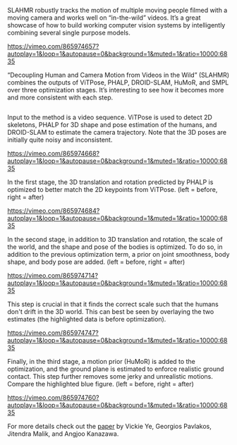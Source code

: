 <!--[metadata]
title = "Decoupling human and camera motion from videos in the wild"
source = "https://github.com/rerun-io/slahmr"
tags = ["3D", "SLAM", "Keypoint detection", "Mesh", "Time series", "Paper walkthrough"]
thumbnail = "https://static.rerun.io/decoupling-human/2f1c7f027668a6fb15865c51197d2ea98b5725a6/480w.png"
thumbnail_dimensions = [480, 480]
-->


SLAHMR robustly tracks the motion of multiple moving people filmed with a moving camera and works well on “in-the-wild” videos. It’s a great showcase of how to build working computer vision systems by intelligently combining several single purpose models.

https://vimeo.com/865974657?autoplay=1&loop=1&autopause=0&background=1&muted=1&ratio=10000:6835

“Decoupling Human and Camera Motion from Videos in the Wild” (SLAHMR) combines the outputs of ViTPose, PHALP, DROID-SLAM, HuMoR, and SMPL over three optimization stages. It’s interesting to see how it becomes more and more consistent with each step.

<picture>
  <source media="(max-width: 480px)" srcset="https://static.rerun.io/slahmr_overview/9e19834b2054b109d5093c1e5ffa0e7348ef3899/480w.png">
  <source media="(max-width: 768px)" srcset="https://static.rerun.io/slahmr_overview/9e19834b2054b109d5093c1e5ffa0e7348ef3899/768w.png">
  <source media="(max-width: 1024px)" srcset="https://static.rerun.io/slahmr_overview/9e19834b2054b109d5093c1e5ffa0e7348ef3899/1024w.png">
  <source media="(max-width: 1200px)" srcset="https://static.rerun.io/slahmr_overview/9e19834b2054b109d5093c1e5ffa0e7348ef3899/1200w.png">
  <img src="https://static.rerun.io/slahmr_overview/9e19834b2054b109d5093c1e5ffa0e7348ef3899/full.png" alt="">
</picture>

Input to the method is a video sequence. ViTPose is used to detect 2D skeletons, PHALP for 3D shape and pose estimation of the humans, and DROID-SLAM to estimate the camera trajectory. Note that the 3D poses are initially quite noisy and inconsistent.

https://vimeo.com/865974668?autoplay=1&loop=1&autopause=0&background=1&muted=1&ratio=10000:6835

In the first stage, the 3D translation and rotation predicted by PHALP is optimized to better match the 2D keypoints from ViTPose. (left = before, right = after)

https://vimeo.com/865974684?autoplay=1&loop=1&autopause=0&background=1&muted=1&ratio=10000:6835

In the second stage, in addition to 3D translation and rotation, the scale of the world, and the shape and pose of the bodies is optimized. To do so, in addition to the previous optimization term, a prior on joint smoothness, body shape, and body pose are added. (left = before, right = after)

https://vimeo.com/865974714?autoplay=1&loop=1&autopause=0&background=1&muted=1&ratio=10000:6835

This step is crucial in that it finds the correct scale such that the humans don't drift in the 3D world. This can best be seen by overlaying the two estimates (the highlighted data is before optimization).

https://vimeo.com/865974747?autoplay=1&loop=1&autopause=0&background=1&muted=1&ratio=10000:6835

Finally, in the third stage, a motion prior (HuMoR) is added to the optimization, and the ground plane is estimated to enforce realistic ground contact. This step further removes some jerky and unrealistic motions. Compare the highlighted blue figure. (left = before, right = after)

https://vimeo.com/865974760?autoplay=1&loop=1&autopause=0&background=1&muted=1&ratio=10000:6835

For more details check out the [paper](https://arxiv.org/abs/2302.12827) by Vickie Ye, Georgios Pavlakos, Jitendra Malik, and Angjoo Kanazawa.
